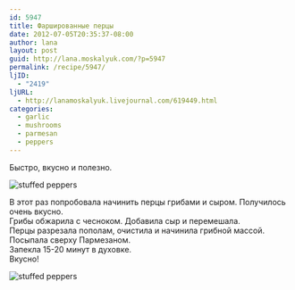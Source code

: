 ```yaml
---
id: 5947
title: Фаршированные перцы
date: 2012-07-05T20:35:37-08:00
author: lana
layout: post
guid: http://lana.moskalyuk.com/?p=5947
permalink: /recipe/5947/
ljID:
  - "2419"
ljURL:
  - http://lanamoskalyuk.livejournal.com/619449.html
categories:
  - garlic
  - mushrooms
  - parmesan
  - peppers
---
```

Быстро, вкусно и полезно.

![stuffed peppers](http://farm9.staticflickr.com/8421/7512288282_977c91e868_c.jpg) 

В этот раз попробовала начинить перцы грибами и сыром. Получилось очень вкусно.  
Грибы обжарила с чесноком. Добавила сыр и перемешала.  
Перцы разрезала пополам, очистила и начинила грибной массой.  
Посыпала сверху Пармезаном.  
Запекла 15-20 минут в духовке.  
Вкусно!

![stuffed peppers](http://farm9.staticflickr.com/8152/7512287838_fe0b5958d1_c.jpg)